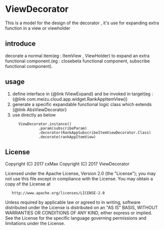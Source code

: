 # ViewDecorator
This is a model for the design of the decorator , it's use for expanding extra function in a view or viewholder

## introduce
decorate a normal item(eg : ItemView , ViewHolder) to expand an extra functional component.(eg : closebeta functional component, subscribe functional component).

## usage
1. define interface in {@link IViewExpand} and be invoked in target(eg : {@link com.meizu.cloud.app.widget.RankAppItemView})
2. generate a specific expandable functional logic class which extends {@link AbsViewDecorator}
3. use directly as below
```
      ViewDecorator.instance()
               .param(subscribeParam)
               .decorator(RankAppSubscribeItemViewDecorator.Class)
               .decorate(rankAppItemView)
```

## License
   Copyright (C) 2017 cxMax
   Copyright (C) 2017 ViewDecorator

   Licensed under the Apache License, Version 2.0 (the "License");
   you may not use this file except in compliance with the License.
   You may obtain a copy of the License at

       http://www.apache.org/licenses/LICENSE-2.0

   Unless required by applicable law or agreed to in writing, software
   distributed under the License is distributed on an "AS IS" BASIS,
   WITHOUT WARRANTIES OR CONDITIONS OF ANY KIND, either express or implied.
   See the License for the specific language governing permissions and
   limitations under the License.

